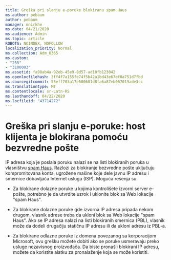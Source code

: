 ```yaml
---
title: Greška pri slanju e-poruke blokiranu spam Haus
ms.author: pebaum
author: pebaum
manager: mnirkhe
ms.date: 04/21/2020
ms.audience: Admin
ms.topic: article
ROBOTS: NOINDEX, NOFOLLOW
localization_priority: Normal
ms.collection: Adm_O365
ms.custom:
- "255"
- "3100003"
ms.assetid: fa98ab4a-92eb-45e9-8d57-ad10fb123042
ms.openlocfilehash: 3ff4f7a155fe74f5b42a1bd43e67ef0a751d7fbd
ms.sourcegitcommit: 55eff703a17e500681d8fa6a87eb067019ade3cc
ms.translationtype: MT
ms.contentlocale: sr-Latn-RS
ms.lasthandoff: 04/22/2020
ms.locfileid: "43714272"
---
```

# <a name="error-sending-email-client-host-blocked-using-spamhaus"></a>Greška pri slanju e-poruke: host klijenta je blokirana pomoću bezvredne pošte

IP adresa koja je poslala poruku nalazi se na listi blokiranih poruka u vlasništvu [spam Haus](https://go.microsoft.com/fwlink/p/?linkid=123245). Razlozi za blokiranje bezvredne pošte uključuju kompromitovana konta, ugrožene mašine koje dele javnu IP adresu i smernice dobavljača Internet usluga (ISP). Moguća rešenja su:
  
- Za blokirane dolazne poruke u kojima kontrolišete izvorni server e-pošte, potrebno je da utvrdite uzrok i uklonite blok sa Web lokacije "spam Haus".

- Za blokirane dolazne poruke gde izvorna IP adresa pripada nekom drugom, vlasnik adrese treba da ukloni blok sa Web lokacije "spam Haus". Ako se IP adresa nalazi na listi blokiranih smernica (PBL), vlasnik može da dodeli drugačiju statičnu IP adresu ili da ukloni adresu iz PBL-a.

- Za blokirane odlazne poruke iz domena povezanog sa korporacijom Microsoft, ovu grešku možete dobiti ako se poruke usmeravaju preko usluge nezavisnog proizvođača. Da biste pronašli blokirani IP adresu, možete da koristite alatku za pronalaženje koja se može koristiti.
